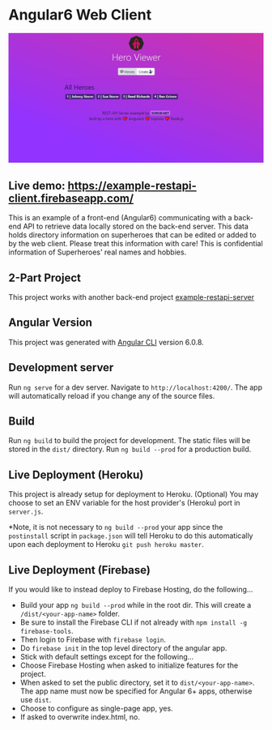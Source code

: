 # Angular6 Web Client

![Preview](https://github.com/dieharders/example-restapi-client/blob/master/preview-1.JPG)

## Live demo: https://example-restapi-client.firebaseapp.com/
This is an example of a front-end (Angular6) communicating with a back-end API to retrieve data locally stored on the back-end server. This data holds directory information on superheroes that can be edited or added to by the web client. Please treat this information with care! This is confidential information of Superheroes' real names and hobbies.

## 2-Part Project
This project works with another back-end project [example-restapi-server](https://github.com/dieharders/example-restapi-server)

## Angular Version

This project was generated with [Angular CLI](https://github.com/angular/angular-cli) version 6.0.8.

## Development server

Run `ng serve` for a dev server. Navigate to `http://localhost:4200/`. The app will automatically reload if you change any of the source files.

## Build

Run `ng build` to build the project for development. The static files will be stored in the `dist/` directory.
Run `ng build --prod` for a production build.

## Live Deployment (Heroku)

This project is already setup for deployment to Heroku.
(Optional) You may choose to set an ENV variable for the host provider's (Heroku) port in `server.js`.

*Note, it is not necessary to `ng build --prod` your app since the `postinstall` script in `package.json` will tell Heroku to do this automatically upon each deployment to Heroku `git push heroku master`.

## Live Deployment (Firebase)

If you would like to instead deploy to Firebase Hosting, do the following...
- Build your app `ng build --prod` while in the root dir. This will create a `/dist/<your-app-name>` folder.
- Be sure to install the Firebase CLI if not already with `npm install -g firebase-tools`.
- Then login to Firebase with `firebase login`.
- Do `firebase init` in the top level directory of the angular app.
- Stick with default settings except for the following...
- Choose Firebase Hosting when asked to initialize features for the project.
- When asked to set the public directory, set it to `dist/<your-app-name>`. The app name must now be specified for Angular 6+ apps, otherwise use `dist`.
- Choose to configure as single-page app, yes.
- If asked to overwrite index.html, no.
